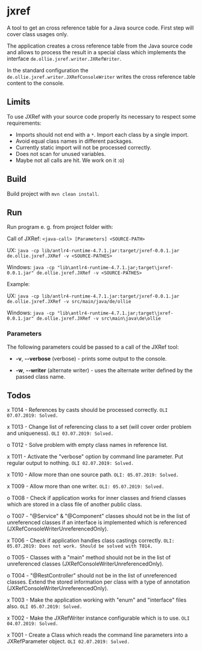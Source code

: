 # jxref
A tool to get an cross reference table for a Java source code. First step will cover class usages only.

The application creates a cross reference table from the Java source code and allows to process the result in a special 
class which implements the interface `de.ollie.jxref.writer.JXRefWriter`.

In the standard configuration the `de.ollie.jxref.writer.JXRefConsoleWriter` writes the cross reference table content to the
console.


## Limits

To use JXRef with your source code properly its necessary to respect some requirements:

- Imports should not end with a `*`. Import each class by a single import.
- Avoid equal class names in different packages.
- Currently static import will not be processed correctly.
- Does not scan for unused variables.
- Maybe not all calls are hit. We work on it :o)


## Build

Build project with `mvn clean install`.


## Run

Run program e. g. from project folder with:

Call of JXRef: `<java-call> [Parameters] <SOURCE-PATH>`

UX: `java -cp lib/antlr4-runtime-4.7.1.jar:target/jxref-0.0.1.jar de.ollie.jxref.JXRef -v <SOURCE-PATHES>`

Windows: `java -cp "lib\antlr4-runtime-4.7.1.jar;target\jxref-0.0.1.jar" de.ollie.jxref.JXRef -v <SOURCE-PATHES>`

Example:

UX: `java -cp lib/antlr4-runtime-4.7.1.jar:target/jxref-0.0.1.jar de.ollie.jxref.JXRef -v src/main/java/de/ollie`

Windows: `java -cp "lib\antlr4-runtime-4.7.1.jar;target\jxref-0.0.1.jar" de.ollie.jxref.JXRef -v src\main\java\de\ollie`


### Parameters

The following parameters could be passed to a call of the JXRef tool:

* **-v**, **--verbose** (verbose) - prints some output to the console.

* **-w**, **--writer** <class-name> (alternate writer) - uses the alternate writer defined by the passed class name.


## Todos

x T014 - References by casts should be processed correctly.
  `OLI 07.07.2019: Solved.`

x T013 - Change list of referencing class to a set (will cover order problem and uniqueness).
  `OLI 03.07.2019: Solved.`

o T012 - Solve problem with empty class names in reference list.

x T011 - Activate the "verbose" option by command line parameter. Put regular output to nothing.
  `OLI 02.07.2019: Solved.`

x T010 - Allow more than one source path.
  `OLI: 05.07.2019: Solved.`

x T009 - Allow more than one writer.
  `OLI: 05.07.2019: Solved.`

o T008 - Check if application works for inner classes and friend classes which are stored in a class file of another public class.

o T007 - "@Service" & "@Component" classes should not be in the list of unreferenced classes if an interface is implemented which is referenced (JXRefConsoleWriterUnreferencedOnly).

x T006 - Check if application handles class castings correctly.
  `OLI: 05.07.2019: Does not work. Should be solved with T014.`

o T005 - Classes with a "main" method should not be in the list of unreferenced classes (JXRefConsoleWriterUnreferencedOnly).

o T004 - "@RestController" should not be in the list of unreferenced classes. Extend the stored information per class with a type of annotation (JXRefConsoleWriterUnreferencedOnly).

x T003 - Make the application working with "enum" and "interface" files also.
  `OLI 05.07.2019: Solved.`

x T002 - Make the JXRefWriter instance configurable which is to use.
  `OLI 04.07.2019: Solved.`
  
x T001 - Create a Class which reads the command line parameters into a JXRefParameter object.
  `OLI 02.07.2019: Solved.`
